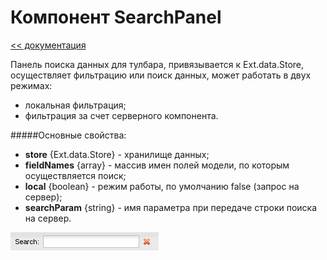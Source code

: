 Компонент SearchPanel
===
[<< документация](readme.md)

Панель поиска данных для тулбара, привязывается к  Ext.data.Store, осуществляет фильтрацию или поиск данных, может работать в двух режимах:
* локальная фильтрация;
* фильтрация за счет серверного компонента.

#####Основные свойства:

* **store** {Ext.data.Store} - хранилище данных;
* **fieldNames** {array} - массив имен полей модели, по которым осуществляется поиск;
* **local** {boolean} - режим работы, по умолчанию false (запрос на сервер);
* **searchParam** {string} - имя параметра при передаче строки поиска на сервер.
    
![DVelum Search Panel](../../images/SearchPanel.png)
